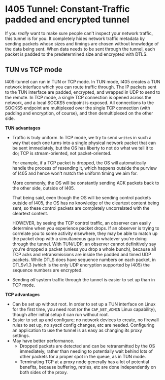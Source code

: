 # I405 Tunnel: Constant-Traffic padded and encrypted tunnel

If you *really* want to make sure people can't inspect your network traffic, this tunnel is for you.
It completely hides network traffic metadata by sending packets whose sizes and timings are chosen
without knowledge of the data being sent. When data needs to be sent through the tunnel, each packet
is padded to the predetermined size and encrypted with DTLS.

## TUN vs TCP mode

I405-tunnel can run in TUN or TCP mode. In TUN mode, I405 creates a TUN network interface which you
can route traffic through. The IP packets sent to the TUN interface are padded, encrypted, and
wrapped in UDP to send to the remote. In TCP mode, a single TCP connection is opened across the
network, and a local SOCKS5 endpoint is exposed. All connections to the SOCKS5 endpoint are
multiplexed over the single TCP connection (with padding and encryption, of course), and then demultiplexed on the other side.

**TUN advantages**

+ Traffic is truly uniform. In TCP mode, we try to send `write`s in such a way that each one turns
  into a single physical network packet that can be sent immediately, but the OS has liberty to not
  do what we tell it to do; TCP is stream-oriented, not packet-oriented.

  For example, if a TCP packet is dropped, the OS will automatically handle the process of resending
  it, which happens outside the purview of I405 and hence won't match the uniform timing we aim for.

  More commonly, the OS will be constantly sending ACK packets back to the other side, outside of
  I405.

  That being said, even though the OS will be sending control packets outside of I405, the OS has no
  knowledge of the cleartext content being sent, so these control packets are completely
  uncorrelated with the cleartext content.

  HOWEVER, by seeing the TCP control traffic, an observer can easily determine when you experience
  packet drops. If an observer is trying to correlate you to some activity elsewhere, they may be
  able to match up the packet drop with a simultaneous gap in whatever you're doing through the
  tunnel. With TUN/UDP, an observer cannot definitively say you're dropped a packet (unless you drop
  a whole bunch), because all TCP acks and retransmissions are inside the padded and timed UDP
  packets. While DTLS does have sequence numbers on each packet, in DTLSv1.3 (which is the only UDP
  encryption supported by I405) the sequence numbers are encrypted.
+ Sending *all* system traffic through the tunnel is easier to set up than in TCP mode.

**TCP advantages**

+ Can be set up without root. In order to set up a TUN interface on Linux for the first time, you
  need root (or the `CAP_NET_ADMIN` Linux capability), though after initial setup it can run without
  root.
+ Easier to set up and configure; no network devices to create, no firewall rules to set up, no
  sysctl config changes, etc are needed. Configuring an application to use the tunnel is as easy as
  changing its proxy settings.
+ May have better performance.
  - Dropped packets are detected and can be retransmitted by the OS immediately, rather than needing
    to potentially wait behind lots of other packets for a proper spot in the queue, as in TUN mode.
  - Terminating TCP at a proxy node generally has a lot of potential benefits, because buffering,
    retries, etc are done independently on both sides of the proxy.

